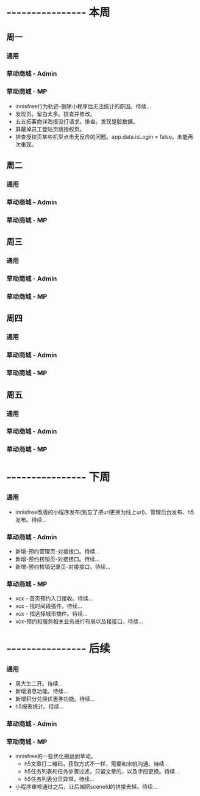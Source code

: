 # ---------------- 本周 

## 周一
### 通用
### 草动商城 - Admin
### 草动商城 - MP
* innisfree行为轨迹-删除小程序后无法统计的原因。待续...
* 发现页。留白太多。排查并修改。
* 五五拓客商详海报没打请求。排查。发现是脏数据。
* 屏蔽掉员工登陆页跳授权页。
* 排查授权页某些机型点击无反应的问题。app.data.isLogin = false。未能再次重现。
  
## 周二
### 通用
### 草动商城 - Admin
### 草动商城 - MP
  
## 周三
### 通用
### 草动商城 - Admin
### 草动商城 - MP

## 周四
### 通用
### 草动商城 - Admin
### 草动商城 - MP

## 周五
### 通用
### 草动商城 - Admin
### 草动商城 - MP

# ---------------- 下周
### 通用
* innisfree改版的小程序发布(别忘了把url更换为线上url)、管理后台发布、h5发布。待续...
### 草动商城 - Admin
* 新增-预约管理页-对接接口。待续...
* 新增-预约核销页-对接接口。待续...
* 新增-预约核销记录页-对接接口。待续...
### 草动商城 - MP
* xcx - 首页预约入口接收。待续...
* xcx - 找时间段插件。待续...
* xcx - 找选择城市插件。待续...
* xcx-预约和服务相关业务进行布局以及接接口。待续...
  
# ---------------- 后续
### 通用
* 周大生二开。待续...
* 新增消息功能。待续...
* 新增积分兑换优惠券功能。待续...
* h5报表统计。待续...
### 草动商城 - Admin
### 草动商城 - MP
* innisfree的一些优化搬运到草动。
  - h5文章打二维码，获取方式不一样，需要和宋帆沟通。待续...
  - h5任务列表和任务步骤过滤，只留文章的，以及字段更换。待续...
  - h5任务列表分页异常。待续...
* 小程序审核通过之后，让后端把sceneId的拼接去掉。待续...
